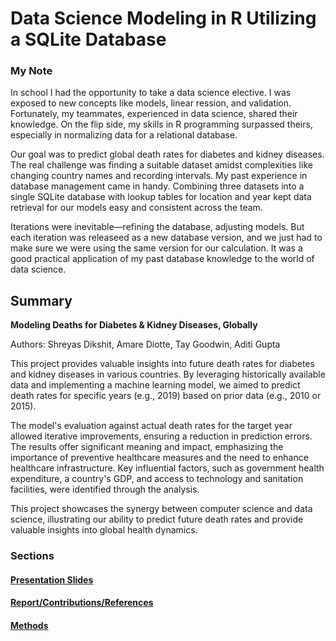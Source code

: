 # Data Science Modeling in R Utilizing a SQLite Database

### My Note

In school I had the opportunity to take a data science elective. I was exposed to new concepts like models, linear ression, and validation. Fortunately, my teammates, experienced in data science, shared their knowledge. On the flip side, my skills in R programming surpassed theirs, especially in normalizing data for a relational database.

Our goal was to predict global death rates for diabetes and kidney diseases. The real challenge was finding a suitable dataset amidst complexities like changing country names and recording intervals. My past experience in database management came in handy. Combining three datasets into a single SQLite database with lookup tables for location and year kept data retrieval for our models easy and consistent across the team.

Iterations were inevitable—refining the database, adjusting models. But each iteration was releaseed as a new database version, and we just had to make sure we were using the same version for our calculation. It was a good practical application of my past database knowledge to the world of data science.

## Summary

**Modeling Deaths for Diabetes & Kidney Diseases, Globally**

Authors: Shreyas Dikshit, Amare Diotte, Tay Goodwin, Aditi Gupta

This project provides valuable insights into future death rates for diabetes and kidney diseases in various countries. By leveraging historically available data and implementing a machine learning model, we aimed to predict death rates for specific years (e.g., 2019) based on prior data (e.g., 2010 or 2015).

The model's evaluation against actual death rates for the target year allowed iterative improvements, ensuring a reduction in prediction errors. The results offer significant meaning and impact, emphasizing the importance of preventive healthcare measures and the need to enhance healthcare infrastructure. Key influential factors, such as government health expenditure, a country's GDP, and access to technology and sanitation facilities, were identified through the analysis.

This project showcases the synergy between computer science and data science, illustrating our ability to predict future death rates and provide valuable insights into global health dynamics.

### Sections

#### <a href="https://github.com/diotte-am/ModelingDeaths_KidneyDisease_Diabetes/blob/main/Reports/Team_11_Diabetes_Kidney%20_Deaths%20_DS_5110_Project.pdf">Presentation Slides</a>

#### <a href="https://github.com/diotte-am/ModelingDeaths_KidneyDisease_Diabetes/blob/main/Reports/Team%2011%20Report.pdf">Report/Contributions/References</a>

#### <a href="https://github.com/diotte-am/ModelingDeaths_KidneyDisease_Diabetes/blob/main/Reports/Team%2011%20Methods.pdf">Methods</a>